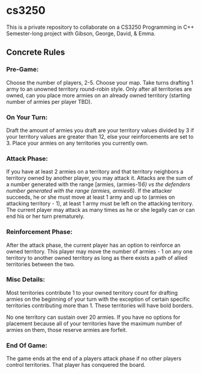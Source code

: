 # cs3250 #
This is a private repository to collaborate on a CS3250 Programming in C++ Semester-long project with Gibson, George, David, &amp; Emma.

## Concrete Rules ##

### Pre-Game: ###
Choose the number of players, 2-5. Choose your map. Take turns drafting 1 army
to an unowned territory round-robin style. Only after all territories are owned,
can you place more armies on an already owned territory (starting number of
armies per player TBD). 

### On Your Turn: ###
Draft the amount of armies you draft are your territory values divided by 
3 if your territory values are greater than 12, else your reinforcements
are set to 3. Place your armies on any territories you currently own.

### Attack Phase: ###
If you have at least 2 armies on a territory and that territory neighbors 
a territory owned by another player, you may attack it. Attacks are the sum 
of a number generated with the range \[armies, (armies-1)*6) vs the defenders 
number generated with the range (armies, armies*6). If the attacker succeeds, 
he or she must move at least 1 army and up to (armies on attacking territory - 1),
at least 1 army must be left on the attacking territory. The current player may 
attack as many times as he or she legally can or can end his or her turn prematurely.

### Reinforcement Phase: ###
After the attack phase, the current player has an option to
reinforce an owned territory. This player may move the number of armies - 1 on
any one territory to another owned territory as long as there exists a path of
allied territories between the two.

### Misc Details: ###
Most territories contribute 1 to your owned territory count for
drafting armies on the beginning of your turn with the exception of certain
specific territories contributing more than 1. These territories will have bold
borders.

No one territory can sustain over 20 armies. If you have no options for
placement because all of your territories have the maximum number of armies on
them, those reserve armies are forfeit.

### End Of Game: ###
The game ends at the end of a players attack phase if no other
players control territories. That player has conquered the board.
